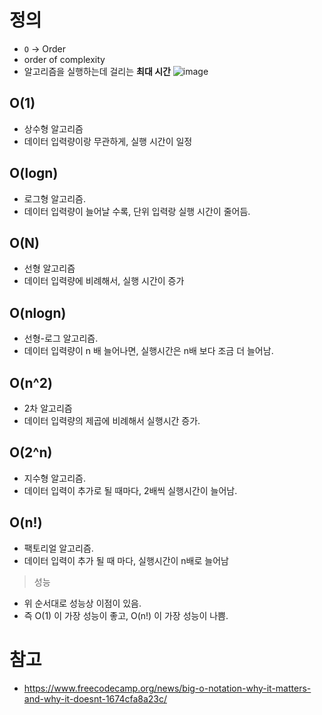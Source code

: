 # 정의

- `O` -> Order
- order of complexity
- 알고리즘을 실행하는데 걸리는 **최대 시간**
![image](https://www.freecodecamp.org/news/content/images/2021/06/1_KfZYFUT2OKfjekJlCeYvuQ.jpeg)

## O(1)
- 상수형 알고리즘
- 데이터 입력량이랑 무관하게, 실행 시간이 일정

## O(logn)
- 로그형 알고리즘.
- 데이터 입력량이 늘어날 수록, 단위 입력랑 실행 시간이 줄어듬.

## O(N)
- 선형 알고리즘
- 데이터 입력량에 비례해서, 실행 시간이 증가

## O(nlogn)
- 선형-로그 알고리즘.
- 데이터 입력량이 n 배 늘어나면, 실행시간은 n배 보다 조금 더 늘어남.

## O(n^2)
- 2차 알고리즘
- 데이터 입력량의 제곱에 비례해서 실행시간 증가.

## O(2^n)
- 지수형 알고리즘.
- 데이터 입력이 추가로 될 때마다, 2배씩 실행시간이 늘어남.


## O(n!)
- 팩토리얼 알고리즘.
- 데이터 입력이 추가 될 때 마다, 실행시간이 n배로 늘어남


> 성능

- 위 순서대로 성능상 이점이 있음.
- 즉 O(1) 이 가장 성능이 좋고, O(n!) 이 가장 성능이 나쁨.


# 참고
- https://www.freecodecamp.org/news/big-o-notation-why-it-matters-and-why-it-doesnt-1674cfa8a23c/